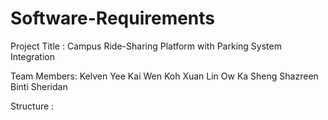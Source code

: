# Software-Requirements
Project Title : Campus Ride-Sharing Platform with Parking System Integration

Team Members:
Kelven Yee Kai Wen
Koh Xuan Lin
Ow Ka Sheng
Shazreen Binti Sheridan

Structure :
